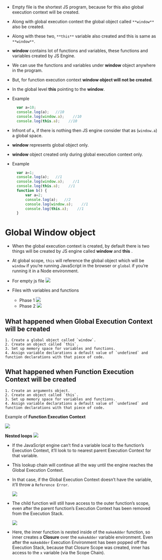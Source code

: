 - Empty file is the shortest JS program, because for this also global execution context will be created.

- Along with global execution context the global object called `**window**` also be created.

- Along with these two, `**this**` variable also created and this is same as `**window**`.

-  **window** contains lot of functions and variables, these functions and variables created by JS Engine.

- We can use the functions and variables under **window** object anywhere in the program.

- But, for function execution context **window object will not be created**.

- In the global level **this** pointing to the **window**.

- Example

    ```js
      var a=10;
      console.log(a);   //10
      console.log(window.a);    //10
      console.log(this.a);    //10
    ```
    
- Infront of `a`, if there is nothing then JS engine consider that as (`window.a`) a global space.

- **window** represents global object only.

- **window** object created only during global execution context only.

- Example

    ```js
      var a=1;
      console.log(a);   //1
      console.log(window.a);    //1
      console.log(this.a);    //1
      function b() {
          var a=2;
          console.log(a);   //2
          console.log(window.a);    //1
          console.log(this.a);    //1
      }
    ```
    
# Global Window object
- When the global execution context is created, by default there is two things will be created by JS engine called **window** and **this** .
- At global scope, `this` will reference the global object which will be `window` if you’re running JavaScript in the browser or `global` if you’re running it in a Node environment.
- For empty js file
    ![](https://ui.dev/post-images/no-code.png)

- Files with variables and functions
    - Phase 1
    ![](https://ui.dev/post-images/global-variables-in-creation-phase.png)
    - Phase 2
    ![](https://ui.dev/post-images/global-variables-in-execution-phase.png)
    
    
## What happened when Global Execution Context will be created
    1. Create a global object called `window`.
    2. Create an object called `this`.
    3. Set up memory space for variables and functions.
    4. Assign variable declarations a default value of `undefined` and function declarations with that piece of code.

## What happened when Function Execution Context will be created
    1. Create an arguments object.
    2. Create an object called `this`.
    3. Set up memory space for variables and functions.
    4. Assign variable declarations a default value of `undefined` and function declarations with that piece of code.
    
  Example of **Function Execution Context**
  
  ![](https://github.com/VIGNESH-KUMAR-S/JavaScript/blob/main/Images/function-execution-context-1.gif?raw=true)
  
  **Nested loops**
  ![](https://github.com/VIGNESH-KUMAR-S/JavaScript/blob/main/Images/javascript-execution-stack.gif?raw=true)
  
  - If the JavaScript engine can’t find a variable local to the function’s Execution Context, it’ll look to to nearest parent Execution Context for that variable.
  - This lookup chain will continue all the way until the engine reaches the Global Execution Context. 
  - In that case, if the Global Execution Context doesn’t have the variable, it’ll throw a `Reference Error`.

       ![](https://github.com/VIGNESH-KUMAR-S/JavaScript/blob/main/Images/parent-lookup.gif?raw=true.gif)
        
  - The child function will still have access to the outer function’s scope, even after the parent function’s Execution Context has been removed from the Execution Stack.

       ![](https://github.com/VIGNESH-KUMAR-S/JavaScript/blob/main/Images/closure-scope.gif?raw=true.gif)
        
  - Here, the inner function is nested inside of the `makeAdder` function, so inner creates a **Closure** over the `makeAdder` variable environment. Even after the `makeAdder` Execution Environment has been popped off the Execution Stack, because that Closure Scope was created, inner has access to the `x` variable (via the Scope Chain).


